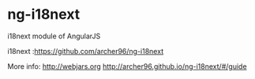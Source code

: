 ng-i18next
==========

i18next module of AngularJS

i18next :https://github.com/archer96/ng-i18next

More info: http://webjars.org  http://archer96.github.io/ng-i18next/#/guide